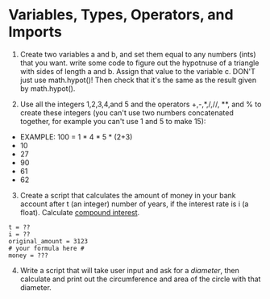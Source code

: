 # Variables, Types, Operators, and Imports
1. Create two variables a and b, and set them equal to any numbers (ints) that you want. write some code to figure out the  hypotnuse of a triangle with sides of length a and b. Assign that value  to the variable c. DON'T just use math.hypot()! Then check that it's the same as the result given by math.hypot().

2. Use all the integers 1,2,3,4,and 5 and the operators +,-,\*,/,//, \*\*,  and % to create these integers (you can't use two numbers concatenated together, for example you can't use 1 and 5 to make 15):
  * EXAMPLE: 100 = 1 * 4 * 5 * (2+3)
  * 10
  * 27
  * 90
  * 61
  * 62

3. Create a script that calculates the amount of money in your bank account after t (an integer) number of years, if the interest rate is i (a float). Calculate [compound interest](https://www.investopedia.com/terms/c/compoundinterest.asp).
```
t = ??
i = ??
original_amount = 3123
# your formula here #
money = ???

```
4. Write a script that will take user input and ask for a *diameter*, then calculate and print out the circumference and area of the circle with that diameter.

